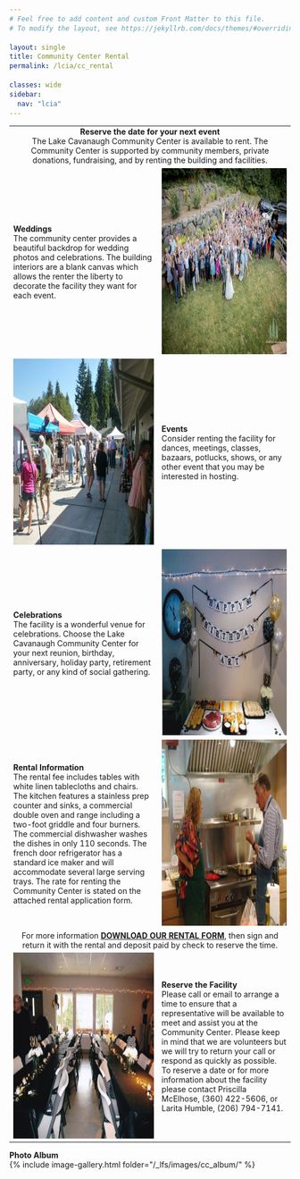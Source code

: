 ```yaml
---
# Feel free to add content and custom Front Matter to this file.
# To modify the layout, see https://jekyllrb.com/docs/themes/#overriding-theme-defaults

layout: single
title: Community Center Rental
permalink: /lcia/cc_rental

classes: wide
sidebar:
  nav: "lcia"
---
```

<head>
<style>

#rental {
  font-family: sans-serif;
  border-collapse: collapse;
  width: 100%;
}

#rental td {
  font-size: 18px;
  vertical-align: center;
  border: 0px solid #ddd;
  padding: 12px;
}

#foo td {
  text-align: center;
}


</style>
</head>
<body>

<table id="rental">
  <tr>
    <td style="text-align: center" colspan="2">
      <b>Reserve the date for your next event</b><br>
         The Lake Cavanaugh Community Center is available to rent. The Community Center is supported by community members, private donations, fundraising, and by renting the building and facilities.
    </td>
  </tr>
  <tr>
    <td>
      <b>Weddings</b><br>
         The community center provides a beautiful backdrop for wedding photos and celebrations. The building interiors are a blank canvas which allows the renter the liberty to decorate the facility they want for each event.
    </td>
    <td>
      <img src="/_lfs/images/cc_album/cc_album_01.jpeg" alt="Wedding" width="500" height="333">
    </td>
  </tr>
    <tr>
      <td>
        <img src="/_lfs/images/cc_album/cc_album_30.jpg" alt="Trulli" width="500" height="333">
      </td>
      <td>
      <b>Events</b><br>
         Consider renting the facility for dances, meetings, classes, bazaars, potlucks, shows, or any other event that you may be interested in hosting.
    </td>
  </tr>
  <tr>
    <td>
      <b>Celebrations</b><br>
         The facility is a wonderful venue for celebrations. Choose the Lake Cavanaugh Community Center for your next reunion, birthday, anniversary, holiday party, retirement party, or any kind of social gathering.
    </td>
    <td>
      <img src="/_lfs/images/cc_album/cc_album_12.jpg" alt="Trulli" width="500" height="333">
    </td>
  </tr>
  <tr>
    <td>
      <b>Rental Information</b><br>
         The rental fee includes tables with white linen tablecloths and chairs. The kitchen features a stainless prep counter and sinks, a commercial double oven and range including a two-foot griddle and four burners. The commercial dishwasher washes the dishes in only 110 seconds. The french door refrigerator has a standard ice maker and will accommodate several large serving trays. The rate for renting the Community Center is stated on the attached rental application form.
    </td>
    <td>
      <img src="/_lfs/images/cc_rental-4.jpg" alt="Trulli" width="500" height="333">
    </td>
  </tr>
  <tr>
    <td style="text-align: center" colspan="2">
      For more information <a href="/_lfs/docs/LCCC-Rental-Agreement-June-2020-with-Coronavirus-Requirements.pdf"><strong>DOWNLOAD OUR RENTAL FORM</strong></a>, then sign and return it with the rental and deposit paid by check to reserve the time.
    </td>
  </tr>
  <tr>
    <td>
      <img src="/_lfs/images/cc_rental-5.jpg" alt="Trulli" width="500" height="333">
    </td>
    <td>
      <b>Reserve the Facility</b><br>
         Please call or email to arrange a time to ensure that a representative will be available to meet and assist you at the Community Center. Please keep in mind that we are volunteers but we will try to return your call or respond as quickly as possible. To reserve a date or for more information about the facility please contact Priscilla McElhose, (360) 422-5606, or Larita Humble, (206) 794-7141.
    </td>
  </tr>
</table>


<b>Photo Album</b><br>
{% include image-gallery.html folder="/_lfs/images/cc_album/" %}